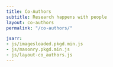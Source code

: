 ```yaml
---
title: Co-Authors
subtitle: Research happens with people
layout: co-authors
permalink: "/co-authors/"

jsarr: 
- js/imagesloaded.pkgd.min.js
- js/masonry.pkgd.min.js
- js/layout-co_authors.js
---
```

